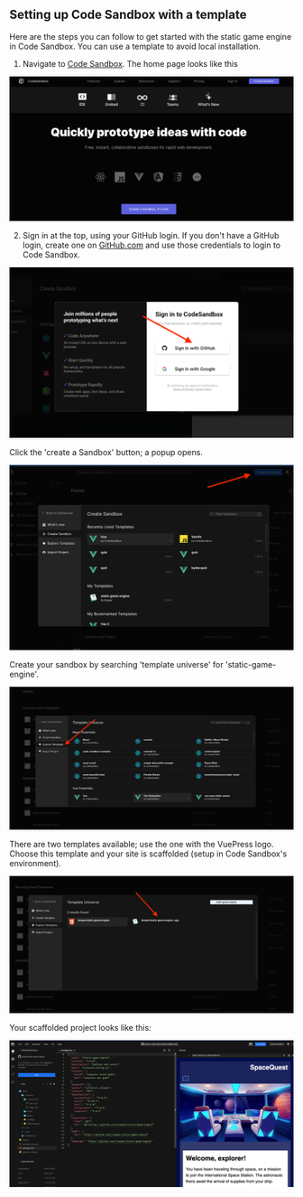 ## Setting up Code Sandbox with a template

Here are the steps you can follow to get started with the static game engine in Code Sandbox. You can use a template to avoid local installation.

1. Navigate to [Code Sandbox](https://codesandbox.io). The home page looks like this

![Code Sandbox Home](./images/1.png)

2. Sign in at the top, using your GitHub login. If you don't have a GitHub login, create one on [GitHub.com](https://github.com) and use those credentials to login to Code Sandbox.

![Sign in](./images/2.png)

Click the 'create a Sandbox' button; a popup opens.

![Sign in](./images/3.png)

Create your sandbox by searching 'template universe' for 'static-game-engine'. 

![Sign in](./images/4.png)

There are two templates available; use the one with the VuePress logo. Choose this template and your site is scaffolded (setup in Code Sandbox's environment).

![Sign in](./images/5.png)

Your scaffolded project looks like this:

![Final project](./images/6.png)

